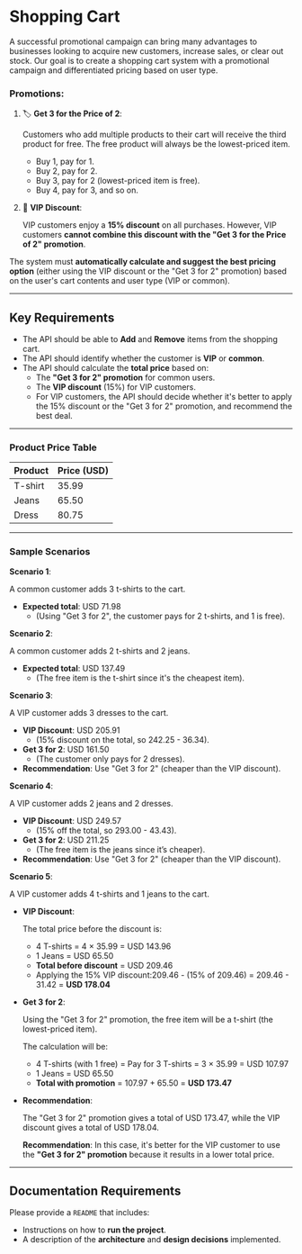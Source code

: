 # Shopping Cart

A successful promotional campaign can bring many advantages to businesses looking to acquire new customers, increase sales, or clear out stock. Our goal is to create a shopping cart system with a promotional campaign and differentiated pricing based on user type.

### **Promotions:**

1. 🏷️ **Get 3 for the Price of 2**:
    
    Customers who add multiple products to their cart will receive the third product for free. The free product will always be the lowest-priced item.
    
    - Buy 1, pay for 1.
    - Buy 2, pay for 2.
    - Buy 3, pay for 2 (lowest-priced item is free).
    - Buy 4, pay for 3, and so on.
2. 👑 **VIP Discount**:
    
    VIP customers enjoy a **15% discount** on all purchases. However, VIP customers **cannot combine this discount with the "Get 3 for the Price of 2" promotion**.
    

The system must **automatically calculate and suggest the best pricing option** (either using the VIP discount or the "Get 3 for 2" promotion) based on the user's cart contents and user type (VIP or common).

---

## **Key Requirements**

- The API should be able to **Add** and **Remove** items from the shopping cart.
- The API should identify whether the customer is **VIP** or **common**.
- The API should calculate the **total price** based on:
    - The **"Get 3 for 2" promotion** for common users.
    - The **VIP discount** (15%) for VIP customers.
    - For VIP customers, the API should decide whether it's better to apply the 15% discount or the "Get 3 for 2" promotion, and recommend the best deal.

---

### **Product Price Table**

| Product | Price (USD) |
| --- | --- |
| T-shirt | 35.99 |
| Jeans | 65.50 |
| Dress | 80.75 |

---

### **Sample Scenarios**

**Scenario 1**:

A common customer adds 3 t-shirts to the cart.

- **Expected total**: USD 71.98
    - (Using "Get 3 for 2", the customer pays for 2 t-shirts, and 1 is free).

**Scenario 2**:

A common customer adds 2 t-shirts and 2 jeans.

- **Expected total**: USD 137.49
    - (The free item is the t-shirt since it's the cheapest item).

**Scenario 3**:

A VIP customer adds 3 dresses to the cart.

- **VIP Discount**: USD 205.91
    - (15% discount on the total, so 242.25 - 36.34).
- **Get 3 for 2**: USD 161.50
    - (The customer only pays for 2 dresses).
- **Recommendation**: Use "Get 3 for 2" (cheaper than the VIP discount).

**Scenario 4**:

A VIP customer adds 2 jeans and 2 dresses.

- **VIP Discount**: USD 249.57
    - (15% off the total, so 293.00 - 43.43).
- **Get 3 for 2**: USD 211.25
    - (The free item is the jeans since it’s cheaper).
- **Recommendation**: Use "Get 3 for 2" (cheaper than the VIP discount).

**Scenario 5**:

A VIP customer adds 4 t-shirts and 1 jeans to the cart.

- **VIP Discount**:
    
    The total price before the discount is:
    
    - 4 T-shirts = 4 × 35.99 = USD 143.96
    - 1 Jeans = USD 65.50
    - **Total before discount** = USD 209.46
    - Applying the 15% VIP discount:209.46 - (15% of 209.46) = 209.46 - 31.42 = **USD 178.04**
- **Get 3 for 2**:
    
    Using the "Get 3 for 2" promotion, the free item will be a t-shirt (the lowest-priced item).
    
    The calculation will be:
    
    - 4 T-shirts (with 1 free) = Pay for 3 T-shirts = 3 × 35.99 = USD 107.97
    - 1 Jeans = USD 65.50
    - **Total with promotion** = 107.97 + 65.50 = **USD 173.47**
- **Recommendation**:
    
    The "Get 3 for 2" promotion gives a total of USD 173.47, while the VIP discount gives a total of USD 178.04.
    
    **Recommendation**: In this case, it's better for the VIP customer to use the **"Get 3 for 2" promotion** because it results in a lower total price.
    

---

## **Documentation Requirements**

Please provide a `README` that includes:

- Instructions on how to **run the project**.
- A description of the **architecture** and **design decisions** implemented.